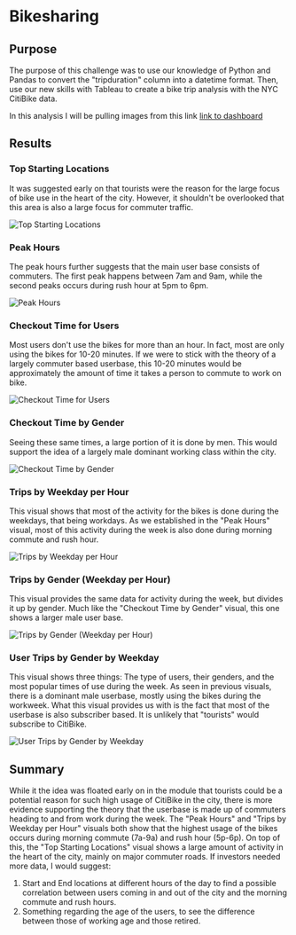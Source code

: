# Bikesharing
## Purpose
The purpose of this challenge was to use our knowledge of Python and Pandas to convert the "tripduration" column into a datetime format. Then, use our new skills with Tableau to create a bike trip analysis with the NYC CitiBike data.

In this analysis I will be pulling images from this link [link to dashboard](https://public.tableau.com/app/profile/christopher2993/viz/Bikesharing_16759158772570/Story1?publish=yes)

## Results
### Top Starting Locations
It was suggested early on that tourists were the reason for the large focus of bike use in the heart of the city. However, it shouldn't be overlooked that this area is also a large focus for commuter traffic.

![Top Starting Locations](https://user-images.githubusercontent.com/115501756/217718342-a9f40992-7a43-4ff7-811b-b5537e0b62e0.png)

### Peak Hours
The peak hours further suggests that the main user base consists of commuters. The first peak happens between 7am and 9am, while the second peaks occurs during rush hour at 5pm to 6pm.

![Peak Hours](https://user-images.githubusercontent.com/115501756/217718646-79a3392b-4333-405c-85d8-da8df8c2d5d5.png)

### Checkout Time for Users
Most users don't use the bikes for more than an hour. In fact, most are only using the bikes for 10-20 minutes. If we were to stick with the theory of a largely commuter based userbase, this 10-20 minutes would be approximately the amount of time it takes a person to commute to work on bike.

![Checkout Time for Users](https://user-images.githubusercontent.com/115501756/217719020-7aad8048-ab94-4403-9016-c37bee4e905a.png)

### Checkout Time by Gender
Seeing these same times, a large portion of it is done by men. This would support the idea of a largely male dominant working class within the city.

![Checkout Time by Gender](https://user-images.githubusercontent.com/115501756/217719223-ba68ff29-e8be-40b7-a9e2-1a3eae95f9a1.png)

### Trips by Weekday per Hour
This visual shows that most of the activity for the bikes is done during the weekdays, that being workdays. As we established in the "Peak Hours" visual, most of this activity during the week is also done during morning commute and rush hour. 

![Trips by Weekday per Hour](https://user-images.githubusercontent.com/115501756/217719510-5eb500f6-2a4b-4f3b-bebf-d6ca2ccd0ca4.png)

### Trips by Gender (Weekday per Hour)
This visual provides the same data for activity during the week, but divides it up by gender. Much like the "Checkout Time by Gender" visual, this one shows a larger male user base.

![Trips by Gender (Weekday per Hour)](https://user-images.githubusercontent.com/115501756/217719701-effa18f2-c559-43bf-b981-ad7632b1b4f4.png)

### User Trips by Gender by Weekday
This visual shows three things: The type of users, their genders, and the most popular times of use during the week. As seen in previous visuals, there is a dominant male userbase, mostly using the bikes during the workweek. What this visual provides us with is the fact that most of the userbase is also subscriber based. It is unlikely that "tourists" would subscribe to CitiBike.

![User Trips by Gender by Weekday](https://user-images.githubusercontent.com/115501756/217720159-8bd71a65-f051-4103-8b09-9a47e8e7af05.png)

## Summary
While it the idea was floated early on in the module that tourists could be a potential reason for such high usage of CitiBike in the city, there is more evidence supporting the theory that the userbase is made up of commuters heading to and from work during the week. The "Peak Hours" and "Trips by Weekday per Hour" visuals both show that the highest usage of the bikes occurs during morning commute (7a-9a) and rush hour (5p-6p). On top of this, the "Top Starting Locations" visual shows a large amount of activity in the heart of the city, mainly on major commuter roads. 
If investors needed more data, I would suggest:
1. Start and End locations at different hours of the day to find a possible correlation between users coming in and out of the city and the morning commute and rush hours.
2. Something regarding the age of the users, to see the difference between those of working age and those retired.
